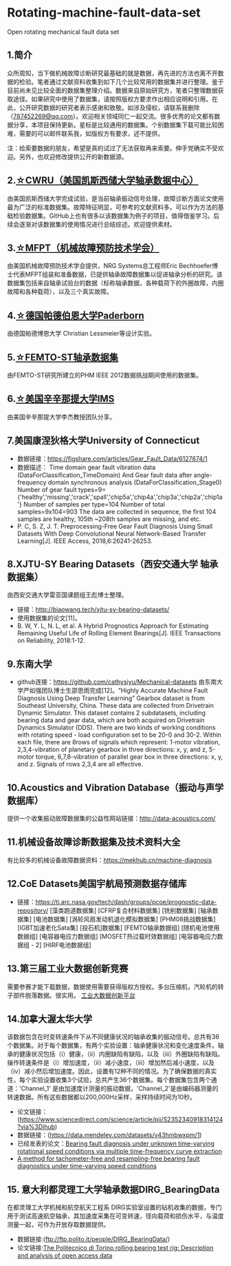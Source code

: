 # Rotating-machine-fault-data-set
Open rotating mechanical fault data set
## 1.简介
  众所周知，当下做机械故障诊断研究最基础的就是数据，再先进的方法也离不开数据的检验。笔者通过文献资料收集到如下几个比较常用的数据集并进行整理。鉴于目前尚未见比较全面的数据集整理介绍。数据来自原始研究方，笔者只整理数据获取途径。如果研究中使用了数据集，请按照版权方要求作出相应说明和引用。在此，公开研究数据的研究者表示感谢和致敬。如涉及侵权，请联系我删除（787452269@qq.com）。欢迎相关领域同仁一起交流。很多优秀的论文都有数据分享，本项目保持更新。星标是比较通用的数据集。个别数据集下载可能比较困难，需要的可以邮件联系我，如版权方有要求，述不提供。


注：给索要数据的朋友，希望是真的试过了无法获取再来索要。伸手党确实不受欢迎。另外，也欢迎修改提供公开的新数据源。


## 2.[☆CWRU（美国凯斯西储大学轴承数据中心）](./doc/CWRU.md)
   由美国凯斯西储大学完成试验，是当前轴承振动信号处理，故障诊断方面论文使用最为广泛的标准数据集。故障特征明显，可参考的文献资料多。可以作为方法的基础检验数据集。GitHub上也有很多以该数据集为例子的项目，值得借鉴学习。后续会逐渐对该数据集的使用情况进行总结综述。欢迎提供素材。  
	
## 3.[☆MFPT（机械故障预防技术学会）](./doc/MFPT.md)
  由美国机械故障预防技术学会提供，NRG Systems总工程师Eric Bechhoefer博士代表MFPT组装和准备数据，已提供轴承故障数据集以促进轴承分析的研究。该数据集包括来自轴承试验台的数据（标称轴承数据，各种载荷下的外圈故障，内圈故障和各种载荷），以及三个真实故障。  
  
## 4.[☆德国帕德伯恩大学Paderborn](./doc/Paderborn.md)
  由德国帕德博恩大学 Christian Lessmeier等设计实验。

## 5.[☆FEMTO-ST轴承数据集](./doc/FEMTO_ST.md)
 由FEMTO-ST研究所建立的PHM IEEE 2012数据挑战期间使用的数据集。

## 6.[☆美国辛辛那提大学IMS](./doc/IMS.md)
由美国辛辛那提大学李杰教授团队分享。  

## 7.美国康涅狄格大学University of Connecticut
* 数据链接：https://figshare.com/articles/Gear_Fault_Data/6127874/1
* 数据描述：
Time domain gear fault vibration data (DataForClassification_TimeDomain)
And Gear fault data after angle-frequency domain synchronous analysis (DataForClassification_Stage0)
Number of gear fault types=9={'healthy','missing','crack','spall','chip5a','chip4a','chip3a','chip2a','chip1a'}
Number of samples per type=104
Number of total samples=9x104=903
The data are collected in sequence, the first 104 samples are healthy, 105th ~208th samples are missing, and etc.
* P. C, S. Z, J. T. Preprocessing-Free Gear Fault Diagnosis Using Small Datasets With Deep Convolutional Neural Network-Based Transfer Learning[J]. IEEE Access, 2018,6:26241-26253.

## 8.XJTU-SY Bearing Datasets（西安交通大学 轴承数据集）
由西安交通大学雷亚国课题组王彪博士整理。
* 链接：http://biaowang.tech/xjtu-sy-bearing-datasets/
* 使用数据集的论文[11]。
* B. W, Y. L, N. L, et al. A Hybrid Prognostics Approach for Estimating Remaining Useful Life of Rolling Element Bearings[J]. IEEE Transactions on Reliability, 2018:1-12.  

## 9.东南大学
* github连接：https://github.com/cathysiyu/Mechanical-datasets
由东南大学严如强团队博士生邵思雨完成[12]。“Highly Accurate Machine Fault Diagnosis Using Deep Transfer Learning”
Gearbox dataset is from Southeast University, China. These data are collected from Drivetrain Dynamic Simulator. This dataset contains 2 subdatasets, including bearing data and gear data, which are both acquired on Drivetrain Dynamics Simulator (DDS). There are two kinds of working conditions with rotating speed - load configuration set to be 20-0 and 30-2. Within each file, there are 8rows of signals which represent: 1-motor vibration, 2,3,4-vibration of planetary gearbox in three directions: x, y, and z, 5-motor torque, 6,7,8-vibration of parallel gear box in three directions: x, y, and z. Signals of rows 2,3,4 are all effective. 

## 10.Acoustics and Vibration Database（振动与声学数据库）
提供一个收集振动故障数据集的公益性网站链接：http://data-acoustics.com/


## 11.机械设备故障诊断数据集及技术资料大全
有比较多的机械设备故障数据资料：https://mekhub.cn/machine-diagnosis


## 12.CoE Datasets美国宇航局预测数据存储库
* 链接：https://ti.arc.nasa.gov/tech/dash/groups/pcoe/prognostic-data-repository/
[藻类跑道数据集] [CFRP复合材料数据集] [铣削数据集] [轴承数据集] [电池数据集] [涡轮风扇发动机退化模拟数据集] [PHM08挑战数据集] [IGBT加速老化Sata集] [投石机]数据集] [FEMTO轴承数据组] [随机电池使用数据组] [电容器电应力数据组] [MOSFET热过载时效数据组] [电容器电应力数据组 -  2] [HIRF电池数据组]

## 13.第三届工业大数据创新竞赛
  需要参赛才能下载数据，数据使用需要获得版权方授权。多台压缩机，汽轮机的转子部件脱落数据。很实用。
   [工业大数据创新平台](http://industrial-bigdata.com/competition/competitionAction!showDetail2019.action?competition.competitionId=5)

## 14.加拿大渥太华大学  
该数据包含在时变转速条件下从不同健康状况的轴承收集的振动信号。总共有36个数据集。对于每个数据集，有两个实验设置：轴承健康状况和变化速度条件。轴承的健康状况包括（i）健康，（ii）内圈缺陷有缺陷，以及（iii）外圈缺陷有缺陷。操作转速条件是（i）增加速度，（ii）减小速度，（iii）增加然后减小速度，以及（iv）减小然后增加速度。因此，设置有12种不同的情况。为了确保数据的真实性，每个实验设置收集3个试验，总共产生36个数据集。每个数据集包含两个通道：'Channel_1' 是由加速度计测量的振动数据，'Channel_2'是由编码器测量的转速数据。所有这些数据都以200,000Hz采样，采样持续时间为10秒。

  * 论文链接：(https://www.sciencedirect.com/science/article/pii/S2352340918314124?via%3Dihub)
  * 数据链接：(https://data.mendeley.com/datasets/v43hmbwxpm/1)
  * 已经发表的论文：[Bearing fault diagnosis under unknown time-varying rotational speed conditions via multiple time-frequency curve extraction](https://www.sciencedirect.com/science/article/pii/S0022460X17307678?via%3Dihub)
  * [A method for tachometer-free and resampling-free bearing fault diagnostics under time-varying speed conditions](https://www.sciencedirect.com/science/article/pii/S026322411831011X)
  
 ## 15. 意大利都灵理工大学轴承数据DIRG_BearingData
 在都灵理工大学机械和航空航天工程系 DIRG实验室设置的钻机收集的数据，专门用于测试高速航空轴承，其加速度采集在可变转速，径向载荷和损伤水平，与温度测量一起，可作为开放存取数据提供。
 * 数据链接:(ftp://ftp.polito.it/people/DIRG_BearingData/)
 * 论文链接:[The Politecnico di Torino rolling bearing test rig: Description and analysis of open access data](https://www.sciencedirect.com/science/article/pii/S0888327018306800?via%3Dihub)
